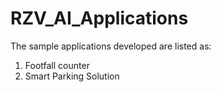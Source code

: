 # RZV_AI_Applications
The sample applications developed are listed as:
1. Footfall counter
2. Smart Parking Solution

